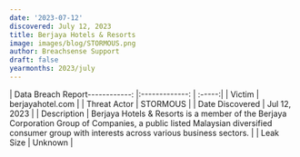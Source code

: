 ```yaml
---
date: '2023-07-12'
discovered: July 12, 2023
title: Berjaya Hotels & Resorts
image: images/blog/STORMOUS.png
author: Breachsense Support
draft: false
yearmonths: 2023/july
---
```


| Data Breach Report------------:     |:-------------:    | :-----:|
| Victim      | berjayahotel.com      | 
| Threat Actor      | STORMOUS      | 
| Date Discovered      | Jul 12, 2023      | 
| Description      | Berjaya Hotels & Resorts is a member of the Berjaya Corporation Group of Companies, a public listed Malaysian diversified consumer group with interests across various business sectors.      | 
| Leak Size      | Unknown      | 

